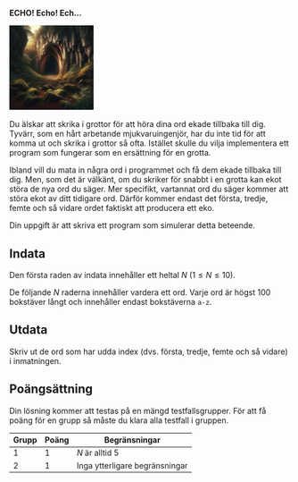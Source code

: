 **ECHO! Echo! Ech...**


<img src="echo_cave.webp" alt="A cave" style="width:30%">
<!---
Alternatively,
![A cave](echo_cave.webp)
-->

Du älskar att skrika i grottor för att höra dina ord ekade tillbaka till dig. Tyvärr, som en hårt arbetande mjukvaruingenjör, har du
inte tid för att komma ut och skrika i grottor så ofta. Istället skulle du vilja implementera ett program som fungerar som en ersättning för en grotta.

Ibland vill du mata in några ord i programmet och få dem ekade tillbaka till dig. Men, som det är välkänt, om du skriker för snabbt i en grotta kan ekot störa de nya ord du säger. Mer specifikt, vartannat ord du säger kommer att störa ekot av ditt tidigare ord. Därför kommer endast det första, tredje, femte och så vidare ordet faktiskt att producera ett eko.

Din uppgift är att skriva ett program som simulerar detta beteende.

## Indata

Den första raden av indata innehåller ett heltal $N$ ($1 \le N \le 10$).

De följande $N$ raderna innehåller vardera ett ord. Varje ord är högst $100$ bokstäver långt och innehåller endast bokstäverna `a-z`.

## Utdata

Skriv ut de ord som har udda index (dvs. första, tredje, femte och så vidare) i inmatningen.


## Poängsättning

Din lösning kommer att testas på en mängd testfallsgrupper.
För att få poäng för en grupp så måste du klara alla testfall i gruppen.

| Grupp | Poäng | Begränsningar            |
|-------|-------|--------------------------|
| 1     | 1     | $N$ är alltid $5$        |
| 2     | 1     | Inga ytterligare begränsningar |

